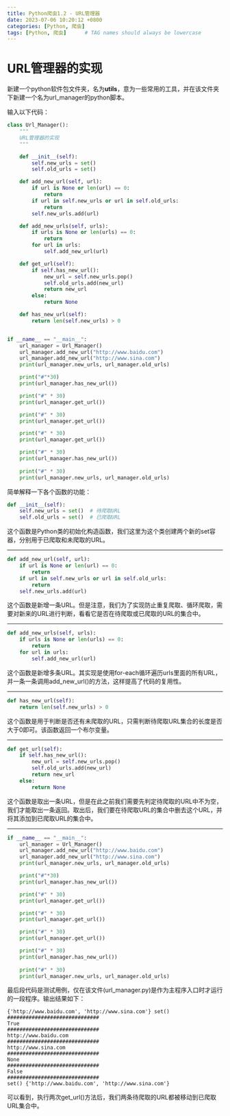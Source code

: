 ```yaml
---
title: Python爬虫1.2 - URL管理器
date: 2023-07-06 10:20:12 +0800
categories: [Python, 爬虫]
tags: [Python, 爬虫]      # TAG names should always be lowercase
---
```


# URL管理器的实现

新建一个python软件包文件夹，名为**utils**，意为一些常用的工具，并在该文件夹下新建一个名为url_manager的python脚本。

输入以下代码：

```python
class Url_Manager():
    """
    URL管理器的实现
    """

    def __init__(self):
        self.new_urls = set()
        self.old_urls = set()

    def add_new_url(self, url):
        if url is None or len(url) == 0:
            return
        if url in self.new_urls or url in self.old_urls:
            return
        self.new_urls.add(url)

    def add_new_urls(self, urls):
        if urls is None or len(urls) == 0:
            return
        for url in urls:
            self.add_new_url(url)

    def get_url(self):
        if self.has_new_url():
            new_url = self.new_urls.pop()
            self.old_urls.add(new_url)
            return new_url
        else:
            return None

    def has_new_url(self):
        return len(self.new_urls) > 0


if __name__ == "__main__":
    url_manager = Url_Manager()
    url_manager.add_new_url("http://www.baidu.com")
    url_manager.add_new_url("http://www.sina.com")
    print(url_manager.new_urls, url_manager.old_urls)

    print("#"*30)
    print(url_manager.has_new_url())

    print("#" * 30)
    print(url_manager.get_url())

    print("#" * 30)
    print(url_manager.get_url())

    print("#" * 30)
    print(url_manager.get_url())

    print("#" * 30)
    print(url_manager.has_new_url())
    
    print("#" * 30)
    print(url_manager.new_urls, url_manager.old_urls)
```



简单解释一下各个函数的功能：

```python
def __init__(self):
    self.new_urls = set()  # 待爬取URL
    self.old_urls = set()  # 已爬取URL
```

这个函数是Python类的初始化构造函数，我们这里为这个类创建两个新的set容器，分别用于已爬取和未爬取的URL。

----

```python
def add_new_url(self, url):
    if url is None or len(url) == 0:
        return
    if url in self.new_urls or url in self.old_urls:
        return
    self.new_urls.add(url)
```

这个函数是新增一条URL。但是注意，我们为了实现防止重复爬取、循环爬取，需要对新来的URL进行判断，看看它是否在待爬取或已爬取的URL的集合中。

----

```python
def add_new_urls(self, urls):
    if urls is None or len(urls) == 0:
        return
    for url in urls:
        self.add_new_url(url)
```

这个函数是新增多条URL。其实现是使用for-each循环遍历urls里面的所有URL，并一条一条调用add_new_url()的方法，这样提高了代码的复用性。

---

```python
def has_new_url(self):
    return len(self.new_urls) > 0
```

这个函数是用于判断是否还有未爬取的URL，只需判断待爬取URL集合的长度是否大于0即可。该函数返回一个布尔变量。

----

```python
def get_url(self):
    if self.has_new_url():
        new_url = self.new_urls.pop()
        self.old_urls.add(new_url)
        return new_url
    else:
        return None
```

这个函数是取出一条URL，但是在此之前我们需要先判定待爬取的URL中不为空，我们才能取出一条返回。取出后，我们要在待爬取URL的集合中删去这个URL，并将其添加到已爬取URL的集合中。

---

```python
if __name__ == "__main__":
    url_manager = Url_Manager()
    url_manager.add_new_url("http://www.baidu.com")
    url_manager.add_new_url("http://www.sina.com")
    print(url_manager.new_urls, url_manager.old_urls)

    print("#"*30)
    print(url_manager.has_new_url())

    print("#" * 30)
    print(url_manager.get_url())

    print("#" * 30)
    print(url_manager.get_url())

    print("#" * 30)
    print(url_manager.get_url())

    print("#" * 30)
    print(url_manager.has_new_url())
    
    print("#" * 30)
    print(url_manager.new_urls, url_manager.old_urls)
```

最后段代码是测试用例，仅在该文件(url_manager.py)是作为主程序入口时才运行的一段程序。输出结果如下：

```
{'http://www.baidu.com', 'http://www.sina.com'} set()
##############################
True
##############################
http://www.baidu.com
##############################
http://www.sina.com
##############################
None
##############################
False
##############################
set() {'http://www.baidu.com', 'http://www.sina.com'}
```

可以看到，执行两次get_url()方法后，我们两条待爬取的URL都被移动到已爬取URL集合中。